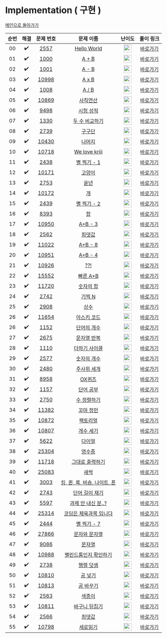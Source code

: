 # Implementation ( 구현 )

[메인으로 돌아가기](https://github.com/hhcczz/baekjoon)


|          순번          |        해결         |        문제 번호         |        문제 이름         |         난이도          |        풀이 링크         |
| :-----: | :-----: | :-----: | :-----: | :-----: | :-----: |
| 00 |  :heavy_check_mark:  | <a href="https://www.acmicpc.net/problem/2557" target="_blank">2557</a> | <a href="https://www.acmicpc.net/problem/2557" target="_blank">Hello World</a> | <img height="25px" width="25px" src="https://static.solved.ac/tier_small/1.svg"/> | <a href="https://github.com/hhcczz/BaekJoon/blob/main/Solution/Implementation/2557">바로가기</a> |
| 01 |  :heavy_check_mark:  | <a href="https://www.acmicpc.net/problem/1000" target="_blank">1000</a> | <a href="https://www.acmicpc.net/problem/1000" target="_blank">A + B</a> | <img height="25px" width="25px" src="https://static.solved.ac/tier_small/1.svg"/> | <a href="https://github.com/hhcczz/BaekJoon/blob/main/Solution/Implementation/1000">바로가기</a> |
| 02 |  :heavy_check_mark:  | <a href="https://www.acmicpc.net/problem/1001" target="_blank">1001</a> | <a href="https://www.acmicpc.net/problem/1001" target="_blank">A - B</a> | <img height="25px" width="25px" src="https://static.solved.ac/tier_small/1.svg"/> | <a href="https://github.com/hhcczz/BaekJoon/blob/main/Solution/Implementation/1001">바로가기</a> |
| 03 |  :heavy_check_mark:  | <a href="https://www.acmicpc.net/problem/10998" target="_blank">10998</a> | <a href="https://www.acmicpc.net/problem/10998" target="_blank">A x B</a> | <img height="25px" width="25px" src="https://static.solved.ac/tier_small/1.svg"/> | <a href="https://github.com/hhcczz/BaekJoon/blob/main/Solution/Implementation/10998">바로가기</a> |
| 04 |  :heavy_check_mark:  | <a href="https://www.acmicpc.net/problem/1008" target="_blank">1008</a> | <a href="https://www.acmicpc.net/problem/1008" target="_blank">A / B</a> | <img height="25px" width="25px" src="https://static.solved.ac/tier_small/1.svg"/> | <a href="https://github.com/hhcczz/BaekJoon/blob/main/Solution/Implementation/1008">바로가기</a> |
| 05 |  :heavy_check_mark:  | <a href="https://www.acmicpc.net/problem/10869" target="_blank">10869</a> | <a href="https://www.acmicpc.net/problem/10869" target="_blank">사칙연산</a> | <img height="25px" width="25px" src="https://static.solved.ac/tier_small/1.svg"/> | <a href="https://github.com/hhcczz/BaekJoon/blob/main/Solution/Implementation/10869">바로가기</a> |
| 06 |  :heavy_check_mark:  | <a href="https://www.acmicpc.net/problem/9498" target="_blank">9498</a> | <a href="https://www.acmicpc.net/problem/9498" target="_blank">시험 성적</a> | <img height="25px" width="25px" src="https://static.solved.ac/tier_small/1.svg"/> | <a href="https://github.com/hhcczz/BaekJoon/blob/main/Solution/Implementation/9498">바로가기</a> |
| 07 |  :heavy_check_mark:  | <a href="https://www.acmicpc.net/problem/1330" target="_blank">1330</a> | <a href="https://www.acmicpc.net/problem/1330" target="_blank">두 수 비교하기</a> | <img height="25px" width="25px" src="https://static.solved.ac/tier_small/1.svg"/> | <a href="https://github.com/hhcczz/BaekJoon/blob/main/Solution/Implementation/1330">바로가기</a> |
| 08 |  :heavy_check_mark:  | <a href="https://www.acmicpc.net/problem/2739" target="_blank">2739</a> | <a href="https://www.acmicpc.net/problem/2739" target="_blank">구구단</a> | <img height="25px" width="25px" src="https://static.solved.ac/tier_small/1.svg"/>| <a href="https://github.com/hhcczz/BaekJoon/blob/main/Solution/Implementation/2739">바로가기</a> |
| 09 |  :heavy_check_mark:  | <a href="https://www.acmicpc.net/problem/10430" target="_blank">10430</a> | <a href="https://www.acmicpc.net/problem/10430" target="_blank">나머지</a> | <img height="25px" width="25px" src="https://static.solved.ac/tier_small/1.svg"/> | <a href="https://github.com/hhcczz/BaekJoon/blob/main/Solution/Implementation/10430">바로가기</a> |
| 10 |  :heavy_check_mark:  | <a href="https://www.acmicpc.net/problem/10718" target="_blank">10718</a> | <a href="https://www.acmicpc.net/problem/10718" target="_blank">We love kriii</a> | <img height="25px" width="25px" src="https://static.solved.ac/tier_small/1.svg"/> | <a href="https://github.com/hhcczz/BaekJoon/blob/main/Solution/Implementation/10718">바로가기</a> |
| 11 |  :heavy_check_mark:  | <a href="https://www.acmicpc.net/problem/2438" target="_blank">2438</a> | <a href="https://www.acmicpc.net/problem/2438" target="_blank">별 찍기 - 1</a> | <img height="25px" width="25px" src="https://static.solved.ac/tier_small/1.svg"/> | <a href="https://github.com/hhcczz/BaekJoon/blob/main/Solution/Implementation/2438">바로가기</a> |
| 12 |  :heavy_check_mark:  | <a href="https://www.acmicpc.net/problem/10171" target="_blank">10171</a> | <a href="https://www.acmicpc.net/problem/10171" target="_blank">고양이</a> | <img height="25px" width="25px" src="https://static.solved.ac/tier_small/1.svg"/> | <a href="https://github.com/hhcczz/BaekJoon/blob/main/Solution/Implementation/10171">바로가기</a> |
| 13 |  :heavy_check_mark:  | <a href="https://www.acmicpc.net/problem/2753" target="_blank">2753</a> | <a href="https://www.acmicpc.net/problem/2753" target="_blank">윤년</a> | <img height="25px" width="25px" src="https://static.solved.ac/tier_small/1.svg"/> | <a href="https://github.com/hhcczz/BaekJoon/blob/main/Solution/Implementation/2753">바로가기</a> |
| 14 |  :heavy_check_mark:  | <a href="https://www.acmicpc.net/problem/10172" target="_blank">10172</a> | <a href="https://www.acmicpc.net/problem/10172" target="_blank">개</a> | <img height="25px" width="25px" src="https://static.solved.ac/tier_small/1.svg"/> | <a href="https://github.com/hhcczz/BaekJoon/blob/main/Solution/Implementation/10172">바로가기</a> |
| 15 |  :heavy_check_mark:  | <a href="https://www.acmicpc.net/problem/2439" target="_blank">2439</a> | <a href="https://www.acmicpc.net/problem/2439" target="_blank">별 찍기 - 2</a> | <img height="25px" width="25px" src="https://static.solved.ac/tier_small/2.svg"/> | <a href="https://github.com/hhcczz/BaekJoon/blob/main/Solution/Implementation/2439">바로가기</a> |
| 16 |  :heavy_check_mark:  | <a href="https://www.acmicpc.net/problem/8393" target="_blank">8393</a> | <a href="https://www.acmicpc.net/problem/8393" target="_blank">합</a> | <img height="25px" width="25px" src="https://static.solved.ac/tier_small/1.svg"/> | <a href="https://github.com/hhcczz/BaekJoon/blob/main/Solution/Implementation/8393">바로가기</a> |
| 17 |  :heavy_check_mark:  | <a href="https://www.acmicpc.net/problem/10950" target="_blank">10950</a> | <a href="https://www.acmicpc.net/problem/10950" target="_blank">A+B - 3</a> | <img height="25px" width="25px" src="https://static.solved.ac/tier_small/1.svg"/> | <a href="https://github.com/hhcczz/BaekJoon/blob/main/Solution/Implementation/10950">바로가기</a> |
| 18 |  :heavy_check_mark:  | <a href="https://www.acmicpc.net/problem/2562" target="_blank">2562</a> | <a href="https://www.acmicpc.net/problem/2562" target="_blank">최댓값</a> | <img height="25px" width="25px" src="https://static.solved.ac/tier_small/1.svg"/> | <a href="https://github.com/hhcczz/BaekJoon/blob/main/Solution/Implementation/2562">바로가기</a> |
| 19 |  :heavy_check_mark:  | <a href="https://www.acmicpc.net/problem/11022" target="_blank">11022</a> | <a href="https://www.acmicpc.net/problem/11022" target="_blank">A+B - 8</a> | <img height="25px" width="25px" src="https://static.solved.ac/tier_small/1.svg"/> | <a href="https://github.com/hhcczz/BaekJoon/blob/main/Solution/Implementation/11022">바로가기</a> |
| 20 |  :heavy_check_mark:  | <a href="https://www.acmicpc.net/problem/10951" target="_blank">10951</a> | <a href="https://www.acmicpc.net/problem/10951" target="_blank">A+B - 4</a> | <img height="25px" width="25px" src="https://static.solved.ac/tier_small/1.svg"/> | <a href="https://github.com/hhcczz/BaekJoon/blob/main/Solution/Implementation/10951">바로가기</a> |
| 21 |  :heavy_check_mark:  | <a href="https://www.acmicpc.net/problem/10926" target="_blank">10926</a> | <a href="https://www.acmicpc.net/problem/10926" target="_blank">??!</a> | <img height="25px" width="25px" src="https://static.solved.ac/tier_small/1.svg"/> | <a href="https://github.com/hhcczz/BaekJoon/blob/main/Solution/Implementation/10926">바로가기</a> |
| 22 |  :heavy_check_mark:  | <a href="https://www.acmicpc.net/problem/15552" target="_blank">15552</a> | <a href="https://www.acmicpc.net/problem/15552" target="_blank">빠른 A+B</a> | <img height="25px" width="25px" src="https://static.solved.ac/tier_small/2.svg"/> | <a href="https://github.com/hhcczz/BaekJoon/blob/main/Solution/Implementation/15552">바로가기</a> |
| 23 |  :heavy_check_mark:  | <a href="https://www.acmicpc.net/problem/11720" target="_blank">11720</a> | <a href="https://www.acmicpc.net/problem/11720" target="_blank">숫자의 합</a> | <img height="25px" width="25px" src="https://static.solved.ac/tier_small/2.svg"/> | <a href="https://github.com/hhcczz/BaekJoon/blob/main/Solution/Implementation/11720">바로가기</a> |
| 24 |  :heavy_check_mark:  | <a href="https://www.acmicpc.net/problem/2742" target="_blank">2742</a> | <a href="https://www.acmicpc.net/problem/2742" target="_blank">기찍 N</a> | <img height="25px" width="25px" src="https://static.solved.ac/tier_small/2.svg"/> | <a href="https://github.com/hhcczz/BaekJoon/blob/main/Solution/Implementation/2742">바로가기</a> |
| 25 |  :heavy_check_mark:  | <a href="https://www.acmicpc.net/problem/2908" target="_blank">2908</a> | <a href="https://www.acmicpc.net/problem/2908" target="_blank">상수</a> | <img height="25px" width="25px" src="https://static.solved.ac/tier_small/4.svg"/> | <a href="https://github.com/hhcczz/BaekJoon/blob/main/Solution/Implementation/2908">바로가기</a> |
| 26 |  :heavy_check_mark:  | <a href="https://www.acmicpc.net/problem/11654" target="_blank">11654</a> | <a href="https://www.acmicpc.net/problem/11654" target="_blank">아스키 코드</a> | <img height="25px" width="25px" src="https://static.solved.ac/tier_small/1.svg"/> | <a href="https://github.com/hhcczz/BaekJoon/blob/main/Solution/Implementation/11654">바로가기</a> |
| 26 |  :heavy_check_mark:  | <a href="https://www.acmicpc.net/problem/1152" target="_blank">1152</a> | <a href="https://www.acmicpc.net/problem/1152" target="_blank">단어의 개수</a> | <img height="25px" width="25px" src="https://static.solved.ac/tier_small/4.svg"/> | <a href="https://github.com/hhcczz/BaekJoon/blob/main/Solution/Implementation/1152">바로가기</a> |
| 27 |  :heavy_check_mark:  | <a href="https://www.acmicpc.net/problem/2675" target="_blank">2675</a> | <a href="https://www.acmicpc.net/problem/2675" target="_blank">문자열 반복</a> | <img height="25px" width="25px" src="https://static.solved.ac/tier_small/4.svg"/> | <a href="https://github.com/hhcczz/BaekJoon/blob/main/Solution/Implementation/2675">바로가기</a> |
| 28 |  :heavy_check_mark:  | <a href="https://www.acmicpc.net/problem/1110" target="_blank">1110</a> | <a href="https://www.acmicpc.net/problem/1110" target="_blank">더하기 사이클</a> | <img height="25px" width="25px" src="https://static.solved.ac/tier_small/5.svg"/> | <a href="https://github.com/hhcczz/BaekJoon/blob/main/Solution/Implementation/1110">바로가기</a> |
| 29 |  :heavy_check_mark:  | <a href="https://www.acmicpc.net/problem/2577" target="_blank">2577</a> | <a href="https://www.acmicpc.net/problem/2577" target="_blank">숫자의 개수</a> | <img height="25px" width="25px" src="https://static.solved.ac/tier_small/4.svg"/> | <a href="https://github.com/hhcczz/BaekJoon/blob/main/Solution/Implementation/2577">바로가기</a> |
| 30 |  :heavy_check_mark:  | <a href="https://www.acmicpc.net/problem/2480" target="_blank">2480</a> | <a href="https://www.acmicpc.net/problem/2480" target="_blank">주사위 세개</a> | <img height="25px" width="25px" src="https://static.solved.ac/tier_small/2.svg"/> | <a href="https://github.com/hhcczz/BaekJoon/blob/main/Solution/Implementation/2480">바로가기</a> |
| 31 |  :heavy_check_mark:  | <a href="https://www.acmicpc.net/problem/8958" target="_blank">8958</a> | <a href="https://www.acmicpc.net/problem/8958" target="_blank">OX퀴즈</a> | <img height="25px" width="25px" src="https://static.solved.ac/tier_small/4.svg"/> | <a href="https://github.com/hhcczz/BaekJoon/blob/main/Solution/Implementation/8958">바로가기</a> |
| 32 |  :heavy_check_mark:  | <a href="https://www.acmicpc.net/problem/1157" target="_blank">1157</a> | <a href="https://www.acmicpc.net/problem/1157" target="_blank">단어 공부</a> | <img height="25px" width="25px" src="https://static.solved.ac/tier_small/5.svg"/> | <a href="https://github.com/hhcczz/BaekJoon/blob/main/Solution/Implementation/1157">바로가기</a> |
| 33 |  :heavy_check_mark:  | <a href="https://www.acmicpc.net/problem/2750" target="_blank">2750</a> | <a href="https://www.acmicpc.net/problem/2750" target="_blank">수 정렬하기</a> | <img height="25px" width="25px" src="https://static.solved.ac/tier_small/4.svg"/> | <a href="https://github.com/hhcczz/BaekJoon/blob/main/Solution/Implementation/2750">바로가기</a> |
| 34 |  :heavy_check_mark:  | <a href="https://www.acmicpc.net/problem/11382" target="_blank">11382</a> | <a href="https://www.acmicpc.net/problem/11382" target="_blank">꼬마 정민</a> | <img height="25px" width="25px" src="https://static.solved.ac/tier_small/1.svg"/> | <a href="https://github.com/hhcczz/BaekJoon/blob/main/Solution/Implementation/11382">바로가기</a> |
| 35 |  :heavy_check_mark:  | <a href="https://www.acmicpc.net/problem/10872" target="_blank">10872</a> | <a href="https://www.acmicpc.net/problem/10872" target="_blank">팩토리얼</a> | <img height="25px" width="25px" src="https://static.solved.ac/tier_small/3.svg"/> | <a href="https://github.com/hhcczz/BaekJoon/blob/main/Solution/Implementation/10872">바로가기</a> |
| 36 |  :heavy_check_mark:  | <a href="https://www.acmicpc.net/problem/10807" target="_blank">10807</a> | <a href="https://www.acmicpc.net/problem/10807" target="_blank">개수 세기</a> | <img height="25px" width="25px" src="https://static.solved.ac/tier_small/1.svg"/> | <a href="https://github.com/hhcczz/BaekJoon/blob/main/Solution/Implementation/10807">바로가기</a> |
| 37 |  :heavy_check_mark:  | <a href="https://www.acmicpc.net/problem/5622" target="_blank">5622</a> | <a href="https://www.acmicpc.net/problem/5622" target="_blank">다이얼</a> | <img height="25px" width="25px" src="https://static.solved.ac/tier_small/4.svg"/> | <a href="https://github.com/hhcczz/BaekJoon/blob/main/Solution/Implementation/5622">바로가기</a> |
| 38 |  :heavy_check_mark:  | <a href="https://www.acmicpc.net/problem/25304" target="_blank">25304</a> | <a href="https://www.acmicpc.net/problem/25304" target="_blank">영수증</a> | <img height="25px" width="25px" src="https://static.solved.ac/tier_small/2.svg"/> | <a href="https://github.com/hhcczz/BaekJoon/blob/main/Solution/Implementation/25304">바로가기</a> |
| 39 |  :heavy_check_mark:  | <a href="https://www.acmicpc.net/problem/11718" target="_blank">11718</a> | <a href="https://www.acmicpc.net/problem/11718" target="_blank">그대로 출력하기</a> | <img height="25px" width="25px" src="https://static.solved.ac/tier_small/3.svg"/> | <a href="https://github.com/hhcczz/BaekJoon/blob/main/Solution/Implementation/11718">바로가기</a> |
| 40 |  :heavy_check_mark:  | <a href="https://www.acmicpc.net/problem/25083" target="_blank">25083</a> | <a href="https://www.acmicpc.net/problem/25083" target="_blank">새싹</a> | <img height="25px" width="25px" src="https://static.solved.ac/tier_small/1.svg"/> | <a href="https://github.com/hhcczz/BaekJoon/blob/main/Solution/Implementation/25083">바로가기</a> |
| 41 |  :heavy_check_mark:  | <a href="https://www.acmicpc.net/problem/3003" target="_blank">3003</a> | <a href="https://www.acmicpc.net/problem/3003" target="_blank">킹, 퀸, 룩, 비숍, 나이트, 폰</a> | <img height="25px" width="25px" src="https://static.solved.ac/tier_small/1.svg"/> | <a href="https://github.com/hhcczz/BaekJoon/blob/main/Solution/Implementation/3003">바로가기</a> |
| 42 |  :heavy_check_mark:  | <a href="https://www.acmicpc.net/problem/2743" target="_blank">2743</a> | <a href="https://www.acmicpc.net/problem/2743" target="_blank">단어 길이 재기</a> | <img height="25px" width="25px" src="https://static.solved.ac/tier_small/1.svg"/> | <a href="https://github.com/hhcczz/BaekJoon/blob/main/Solution/Implementation/2743">바로가기</a> |
| 43 |  :heavy_check_mark:  | <a href="https://www.acmicpc.net/problem/5597" target="_blank">5597</a> | <a href="https://www.acmicpc.net/problem/5597" target="_blank">과제 안 내신 분..?</a> | <img height="25px" width="25px" src="https://static.solved.ac/tier_small/3.svg"/> | <a href="https://github.com/hhcczz/BaekJoon/blob/main/Solution/Implementation/5597">바로가기</a> |
| 44 |  :heavy_check_mark:  | <a href="https://www.acmicpc.net/problem/25314" target="_blank">25314</a> | <a href="https://www.acmicpc.net/problem/25314" target="_blank">코딩은 체육과목 입니다</a> | <img height="25px" width="25px" src="https://static.solved.ac/tier_small/1.svg"/> | <a href="https://github.com/hhcczz/BaekJoon/blob/main/Solution/Implementation/25314">바로가기</a> |
| 45 |  :heavy_check_mark:  | <a href="https://www.acmicpc.net/problem/2444" target="_blank">2444</a> | <a href="https://www.acmicpc.net/problem/2444" target="_blank">별 찍기 - 7</a> | <img height="25px" width="25px" src="https://static.solved.ac/tier_small/3.svg"/> | <a href="https://github.com/hhcczz/BaekJoon/blob/main/Solution/Implementation/2444">바로가기</a> |
| 46 |  :heavy_check_mark:  | <a href="https://www.acmicpc.net/problem/27866" target="_blank">27866</a> | <a href="https://www.acmicpc.net/problem/27866" target="_blank">문자와 문자열</a> | <img height="25px" width="25px" src="https://static.solved.ac/tier_small/1.svg"/> | <a href="https://github.com/hhcczz/BaekJoon/blob/main/Solution/Implementation/27866">바로가기</a> |
| 47 |  :heavy_check_mark:  | <a href="https://www.acmicpc.net/problem/9086" target="_blank">9086</a> | <a href="https://www.acmicpc.net/problem/9086" target="_blank">문자열</a> | <img height="25px" width="25px" src="https://static.solved.ac/tier_small/1.svg"/> | <a href="https://github.com/hhcczz/BaekJoon/blob/main/Solution/Implementation/9086">바로가기</a> |
| 48 |  :heavy_check_mark:  | <a href="https://www.acmicpc.net/problem/10988" target="_blank">10988</a> | <a href="https://www.acmicpc.net/problem/10988" target="_blank">팰린드롬인지 확인하기</a> | <img height="25px" width="25px" src="https://static.solved.ac/tier_small/3.svg"/> | <a href="https://github.com/hhcczz/BaekJoon/blob/main/Solution/Implementation/10988">바로가기</a> |
| 49 |  :heavy_check_mark:  | <a href="https://www.acmicpc.net/problem/2738" target="_blank">2738</a> | <a href="https://www.acmicpc.net/problem/2738" target="_blank">행렬 덧셈</a> | <img height="25px" width="25px" src="https://static.solved.ac/tier_small/3.svg"/> | <a href="https://github.com/hhcczz/BaekJoon/blob/main/Solution/Implementation/2738">바로가기</a> |
| 50 |  :heavy_check_mark:  | <a href="https://www.acmicpc.net/problem/10810" target="_blank">10810</a> | <a href="https://www.acmicpc.net/problem/10810" target="_blank">공 넣기</a> | <img height="25px" width="25px" src="https://static.solved.ac/tier_small/3.svg"/> | <a href="https://github.com/hhcczz/BaekJoon/blob/main/Solution/Implementation/10810">바로가기</a> |
| 51 |  :heavy_check_mark:  | <a href="https://www.acmicpc.net/problem/10813" target="_blank">10813</a> | <a href="https://www.acmicpc.net/problem/10813" target="_blank">공 바꾸기</a> | <img height="25px" width="25px" src="https://static.solved.ac/tier_small/4.svg"/> | <a href="https://github.com/hhcczz/BaekJoon/blob/main/Solution/Implementation/10813">바로가기</a> |
| 52 |  :heavy_check_mark:  | <a href="https://www.acmicpc.net/problem/2563" target="_blank">2563</a> | <a href="https://www.acmicpc.net/problem/2563" target="_blank">색종이</a> | <img height="25px" width="25px" src="https://static.solved.ac/tier_small/6.svg"/> | <a href="https://github.com/hhcczz/BaekJoon/blob/main/Solution/Implementation/2563">바로가기</a> |
| 53 |  :heavy_check_mark:  | <a href="https://www.acmicpc.net/problem/10811" target="_blank">10811</a> | <a href="https://www.acmicpc.net/problem/10811" target="_blank">바구니 뒤집기</a> | <img height="25px" width="25px" src="https://static.solved.ac/tier_small/4.svg"/> | <a href="https://github.com/hhcczz/BaekJoon/blob/main/Solution/Implementation/10811">바로가기</a> |
| 54 |  :heavy_check_mark:  | <a href="https://www.acmicpc.net/problem/2566" target="_blank">2566</a> | <a href="https://www.acmicpc.net/problem/2566" target="_blank">최댓값</a> | <img height="25px" width="25px" src="https://static.solved.ac/tier_small/3.svg"/> | <a href="https://github.com/hhcczz/BaekJoon/blob/main/Solution/Implementation/2566">바로가기</a> |
| 55 |  :heavy_check_mark:  | <a href="https://www.acmicpc.net/problem/10798" target="_blank">10798</a> | <a href="https://www.acmicpc.net/problem/10798" target="_blank">세로읽기</a> | <img height="25px" width="25px" src="https://static.solved.ac/tier_small/5.svg"/> | <a href="https://github.com/hhcczz/BaekJoon/blob/main/Solution/Implementation/10798">바로가기</a> |
